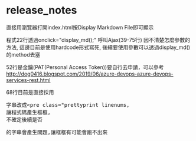# release_notes

直接用瀏覽器打開index.html按Display Markdown File即可顯示

程式22行透過onclick="display_md();" 呼叫Ajax(39-75行)
因不清楚怎麼參數的方法, 這邊目前是使用hardcode形式寫死, 後續要使用參數可以透過display_md()的method去塞

52行是金鑰(PAT(Personal Access Token))要自行去申請，可以參考
http://dog0416.blogspot.com/2019/06/azure-devops-azure-devops-services-rest.html

68行目前是直接採用<pre>字串改成<pre class="prettyprint linenums, 讓程式碼產生框框, 不確定後續是否<pre>的字串會產生問題,讓框框有可能會跑不出來
